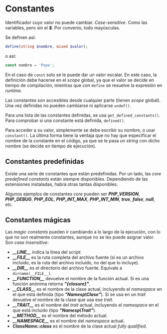 # Constantes

Identificador cuyo valor no puede cambiar. *Case-sensitive*. Como las variables, pero sin el ***\$***. Por convenio, todo mayúsculas.

Se definen así:

```php
define(string $nombre, mixed $valor);
```

o así:

```php
const nombre = 'Pepe';
```

En el caso de `const` solo se le puede dar un valor escalar. En este caso, la definición debe hacerse en el *scope* global, ya que el valor se decide en tiempo de compilación, mientras que con `define` se resuelve la expresión en *runtime*.

Las constantes son accesibles desde cualquier parte (tienen *scope* global). Una vez definidas no pueden cambiarse ni aplicarse `undef()`.

Para una lista de las constantes definidas, se usa `get_defined_constants()`. Para comprobar si una constante está definida, `defined()`.

Para acceder a su valor, simplemente se debe escribir su nombre, o usar `constant()`. La última forma tiene la ventaja que no hay que especificar el nombre de la constante en el código, ya que se le pasa un *string* con dicho nombre (se decide en tiempo de ejecución).

## Constantes predefinidas

Existe una serie de constantes que están predefinidas. Por un lado, las *core predefined constants* están siempre disponibles. Dependiendo de las extensiones instaladas, habrá otras tantas disponibles.

Algunos ejemplos de constantes *core* pueden ser ***PHP_VERSION***, ***PHP_DEBUG***, ***PHP_EOL***, ***PHP_INT_MAX***, ***PHP_INT_MIN***, ***true***, ***false***, ***null***, etc.

## Constantes mágicas

Las *magic constants* pueden ir cambiando a lo largo de la ejecución, con lo que no son realmente constantes, aunque no se les puede asignar valor. Son *case insensitive*:

- ***\_\_LINE\_\_*** indica la línea del *script*.
- ***\_\_FILE\_\_*** es la ruta completa del archivo fuente (si es un archivo incluido, es la ruta del archivo incluido, no del que lo incluye).
- ***\_\_DIR\_\_*** es el directorio del archivo fuente. Equivale a `dirname(__FILE__)`.
- ***\_\_FUNCTION\_\_*** devuelve el nombre de la función actual. Si es una función anónima retorna ***\"\{closure}\"***.
- ***\_\_CLASS\_\_*** es el nombre de la clase actual, incluyendo el *namespace* en el que está definida (tipo ***\"Namesp\\Clase\"***). Si se usa en un *trait* devuelve el nombre de la clase que usa ese *trait*.
- ***\_\_TRAIT\_\_*** es el nombre del *trait* actual, incluyendo el *namespace* en el que está incluido (tipo ***\"Namesp\\Trait\"***).
- ***\_\_METHOD\_\_*** es el nombre del método actual.
- ***\_\_NAMESPACE\_\_*** es el nombre del *namespace* actual.
- ***ClassName::class*** es el nombre de la clase actual *fully qualified*.
